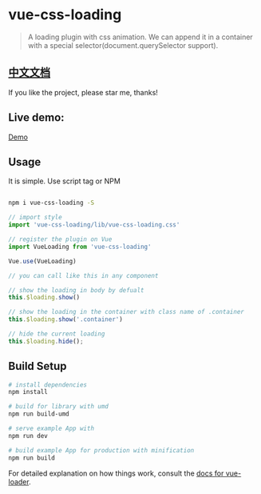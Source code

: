 # vue-css-loading

> A loading plugin with css animation. We can append it in a container with a special selector(document.querySelector support).

## [中文文档](https://github.com/szriafan/vue-css-loading/blob/master/README_zh.md)

If you like the project, please star me, thanks!

## Live demo:
[Demo](https://51fe.github.io/vue-css-loading/examples/)

## Usage

It is simple. Use script tag or NPM

``` bash

npm i vue-css-loading -S
```

``` js
// import style
import 'vue-css-loading/lib/vue-css-loading.css'

// register the plugin on Vue
import VueLoading from 'vue-css-loading'

Vue.use(VueLoading)

// you can call like this in any component

// show the loading in body by defualt
this.$loading.show()

// show the loading in the container with class name of .container
this.$loading.show('.container')

// hide the current loading
this.$loading.hide();
```

## Build Setup

``` bash
# install dependencies
npm install

# build for library with umd
npm run build-umd

# serve example App with
npm run dev

# build example App for production with minification
npm run build

```

For detailed explanation on how things work, consult the [docs for vue-loader](http://vuejs.github.io/vue-loader).
